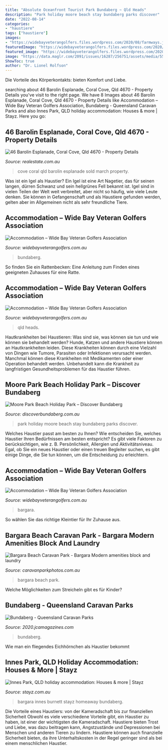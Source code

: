 ```yaml
---
title: "Absolute Oceanfront Tourist Park Bundaberg ~ Qld Heads"
description: "Park holiday moore beach stay bundaberg parks discover"
date: "2022-08-14"
categories:
- "haustiere"
tags: ["haustiere"]
images:
- "https://widebayveterangolfers.files.wordpress.com/2020/08/farmways.jpg?w=1024"
featuredImage: "https://widebayveterangolfers.files.wordpress.com/2020/08/absolute-waterfront-bargara.jpg?w=768"
featured_image: "https://widebayveterangolfers.files.wordpress.com/2020/08/absolute-waterfront-bargara.jpg?w=768"
image: "https://data.maglr.com/2091/issues/16287/256751/assets/media/5568ab7d0fc83e15b5644d37144bfc019457ffc52297e9768e405a1b75a882ac.png"
ShowToc: true
author: "Dr. Lionel Rolfson"
---
```



Die Vorteile des Körperkontakts: bieten Komfort und Liebe.

	

		
searching about 46 Barolin Esplanade, Coral Cove, Qld 4670 - Property Details you've visit to the right page. We have 8 Images about 46 Barolin Esplanade, Coral Cove, Qld 4670 - Property Details like Accommodation – Wide Bay Veteran Golfers Association, Bundaberg - Queensland Caravan Parks and also Innes Park, QLD holiday accommodation: Houses &amp; more | Stayz. Here you go:
		
    
## 46 Barolin Esplanade, Coral Cove, Qld 4670 - Property Details

<img loading=lazy src="https://i3.au.reastatic.net/800x600/feca6bb522bb2911f857470a7560cf4fddb7a9e91afe52635af86916517454a3/main.jpg" onerror="this.onerror=null;this.src='https://tse1.mm.bing.net/th?id=OIP.wA5nZx8zGTrYgQDtWrOn2wHaFj&amp;pid=15.1';" alt="46 Barolin Esplanade, Coral Cove, Qld 4670 - Property Details">

_Source: realestate.com.au_

>cove coral qld barolin esplanade sold march property. 

	

Was ist ein Igel als Haustier?
Ein Igel ist eine Art Nagetier, das für seinen langen, dürren Schwanz und sein hellgrünes Fell bekannt ist. Igel sind in vielen Teilen der Welt weit verbreitet, aber nicht so häufig, wie viele Leute denken. Sie können in Gefangenschaft und als Haustiere gefunden werden, gelten aber im Allgemeinen nicht als sehr freundliche Tiere.

    
## Accommodation – Wide Bay Veteran Golfers Association

<img loading=lazy src="https://widebayveterangolfers.files.wordpress.com/2020/08/bundaberg-east.jpg?w=768" onerror="this.onerror=null;this.src='https://tse3.mm.bing.net/th?id=OIP.sNwt17OI3-FrLk9Mqv3mVAHaDK&amp;pid=15.1';" alt="Accommodation – Wide Bay Veteran Golfers Association">

_Source: widebayveterangolfers.com.au_

>bundaberg. 

	

So finden Sie ein Rattenbecken: Eine Anleitung zum Finden eines geeigneten Zuhauses für eine Ratte.

    
## Accommodation – Wide Bay Veteran Golfers Association

<img loading=lazy src="https://widebayveterangolfers.files.wordpress.com/2020/08/farmways.jpg?w=1024" onerror="this.onerror=null;this.src='https://tse3.mm.bing.net/th?id=OIP.6Ce9H0KKsPo9RG4Q5ZC4AgHaDa&amp;pid=15.1';" alt="Accommodation – Wide Bay Veteran Golfers Association">

_Source: widebayveterangolfers.com.au_

>qld heads. 

	

Hautkrankheiten bei Haustieren: Was sind sie, was können sie tun und wie können sie behandelt werden?
Hunde, Katzen und andere Haustiere können an Hautkrankheiten leiden. Diese Krankheiten können durch eine Vielzahl von Dingen wie Tumore, Parasiten oder Infektionen verursacht werden. Manchmal können diese Krankheiten mit Medikamenten oder einer Operation behandelt werden. Unbehandelt kann die Krankheit zu langfristigen Gesundheitsproblemen für das Haustier führen.

    
## Moore Park Beach Holiday Park – Discover Bundaberg

<img loading=lazy src="https://www.discoverbundaberg.com.au/bundaberg-discover/images/Pool_at_holiday_park.jpg" onerror="this.onerror=null;this.src='https://tse2.mm.bing.net/th?id=OIP.qzQSpDAumipLGTMZq2aFaQHaGI&amp;pid=15.1';" alt="Moore Park Beach Holiday Park – Discover Bundaberg">

_Source: discoverbundaberg.com.au_

>park holiday moore beach stay bundaberg parks discover. 

	

Welches Haustier passt am besten zu Ihnen?
Wie entscheiden Sie, welches Haustier Ihren Bedürfnissen am besten entspricht? Es gibt viele Faktoren zu berücksichtigen, wie z. B. Persönlichkeit, Allergien und Aktivitätsniveau. Egal, ob Sie ein neues Haustier oder einen treuen Begleiter suchen, es gibt einige Dinge, die Sie tun können, um die Entscheidung zu erleichtern.

    
## Accommodation – Wide Bay Veteran Golfers Association

<img loading=lazy src="https://widebayveterangolfers.files.wordpress.com/2020/08/absolute-waterfront-bargara.jpg?w=768" onerror="this.onerror=null;this.src='https://tse2.mm.bing.net/th?id=OIP.0K7DR5oTFE28My8FO0tOtAHaDv&amp;pid=15.1';" alt="Accommodation – Wide Bay Veteran Golfers Association">

_Source: widebayveterangolfers.com.au_

>bargara. 

	

So wählen Sie das richtige Kleintier für Ihr Zuhause aus.

    
## Bargara Beach Caravan Park - Bargara Modern Amenities Block And Laundry

<img loading=lazy src="https://www.caravanparkphotos.com.au/bargara_beach/images/img_5027.jpg" onerror="this.onerror=null;this.src='https://tse2.mm.bing.net/th?id=OIP.MQ93fk5O58WOPF8OPK84SQHaFj&amp;pid=15.1';" alt="Bargara Beach Caravan Park - Bargara Modern amenities block and laundry">

_Source: caravanparkphotos.com.au_

>bargara beach park. 

	

Welche Möglichkeiten zum Streicheln gibt es für Kinder?

    
## Bundaberg - Queensland Caravan Parks

<img loading=lazy src="https://data.maglr.com/2091/issues/16287/256751/assets/media/5568ab7d0fc83e15b5644d37144bfc019457ffc52297e9768e405a1b75a882ac.png" onerror="this.onerror=null;this.src='https://tse3.mm.bing.net/th?id=OIP.T6p7Y6mJOCH1Y6LlsvLAaQHaDf&amp;pid=15.1';" alt="Bundaberg - Queensland Caravan Parks">

_Source: 2020.jcamagazines.com_

>bundaberg. 

	

Wie man ein fliegendes Eichhörnchen als Haustier bekommt

    
## Innes Park, QLD Holiday Accommodation: Houses &amp; More | Stayz

<img loading=lazy src="https://odis.homeaway.com/odis/destination/b411c8e3-742c-4862-9748-fd84ddfc9665.dc-t-dest-970x325.jpg" onerror="this.onerror=null;this.src='https://tse4.mm.bing.net/th?id=OIP.JbZm-OwlecOja3c6Eqk18AHaCe&amp;pid=15.1';" alt="Innes Park, QLD holiday accommodation: Houses &amp; more | Stayz">

_Source: stayz.com.au_

>bargara innes burnett stayz homeaway bundaberg. 

	

Die Vorteile eines Haustiers: von der Kameradschaft bis zur finanziellen Sicherheit
Obwohl es viele verschiedene Vorteile gibt, ein Haustier zu haben, ist einer der wichtigsten die Kameradschaft. Haustiere bieten Trost und Liebe, was dazu beitragen kann, Angstzustände und Depressionen bei Menschen und anderen Tieren zu lindern. Haustiere können auch finanzielle Sicherheit bieten, da ihre Unterhaltskosten in der Regel geringer sind als bei einem menschlichen Haustier.

